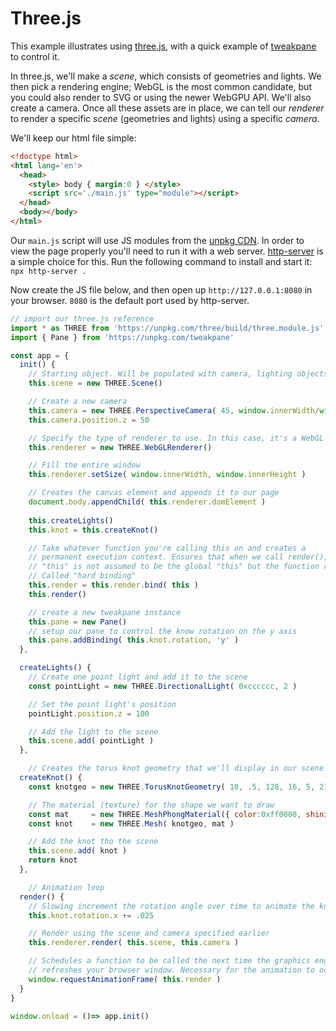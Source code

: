 # Three.js
This example illustrates using [three.js](threejs.org), with a quick example of [tweakpane](https://cocopon.github.io/tweakpane/) to control it.

In three.js, we'll make a *scene*, which consists of geometries and lights. We then pick a rendering engine; WebGL is the most common
candidate, but you could also render to SVG or using the newer WebGPU API. We'll also create a camera. Once all these assets are in place,
we can tell our *renderer* to render a specific *scene* (geometries and lights) using a specific *camera*.

We'll keep our html file simple:

```html
<!doctype html>
<html lang='en'>
  <head>
    <style> body { margin:0 } </style>
    <script src='./main.js' type="module"></script>
  </head>
  <body></body>
</html>

```

Our `main.js` script will use JS modules from the [unpkg CDN](https://unpkg.com). In order to view the page properly you'll
need to run it with a web server. [http-server](https://github.com/http-party/http-server) is a simple choice for this. Run
the following command to install and start it: `npx http-server .`

Now create the JS file below, and then open up `http://127.0.0.1:8080` in your browser. `8080` is the default port used
by http-server.

```js
// import our three.js reference
import * as THREE from 'https://unpkg.com/three/build/three.module.js'
import { Pane } from 'https://unpkg.com/tweakpane'

const app = {
  init() {
	// Starting object. Will be populated with camera, lighting objects, etc.
    this.scene = new THREE.Scene()

	// Create a new camera
    this.camera = new THREE.PerspectiveCamera( 45, window.innerWidth/window.innerHeight, 1, 1000 )
    this.camera.position.z = 50 

	// Specify the type of renderer to use. In this case, it's a WebGL renderer.
    this.renderer = new THREE.WebGLRenderer()

	// Fill the entire window
    this.renderer.setSize( window.innerWidth, window.innerHeight )

	// Creates the canvas element and appends it to our page
    document.body.appendChild( this.renderer.domElement )
	
    this.createLights()
    this.knot = this.createKnot()

    // Take whatever function you're calling this on and creates a 
	// permanent execution context. Ensures that when we call render(),
	// "this" is not assumed to be the global "this" but the function reference.
	// Called "hard binding"
    this.render = this.render.bind( this )
    this.render()

    // create a new tweakpane instance
    this.pane = new Pane()
    // setup our pane to control the know rotation on the y axis
    this.pane.addBinding( this.knot.rotation, 'y' )
  },

  createLights() {
	// Create one point light and add it to the scene
    const pointLight = new THREE.DirectionalLight( 0xcccccc, 2 )  

	// Set the point light's position
 	pointLight.position.z = 100

	// Add the light to the scene
    this.scene.add( pointLight )
  },

	// Creates the torus knot geometry that we'll display in our scene 
  createKnot() {
    const knotgeo = new THREE.TorusKnotGeometry( 10, .5, 128, 16, 5, 21 )

	// The material (texture) for the shape we want to draw
    const mat     = new THREE.MeshPhongMaterial({ color:0xff0000, shininess:2000 }) 
    const knot    = new THREE.Mesh( knotgeo, mat )

	// Add the knot tho the scene
    this.scene.add( knot )
    return knot
  },

	// Animation loop
  render() {
	// Slowing increment the rotation angle over time to animate the knot
    this.knot.rotation.x += .025

	// Render using the scene and camera specified earlier
    this.renderer.render( this.scene, this.camera )

	// Schedules a function to be called the next time the graphics engine
	// refreshes your browser window. Necessary for the animation to occur.
    window.requestAnimationFrame( this.render )
  }
}

window.onload = ()=> app.init()
```
